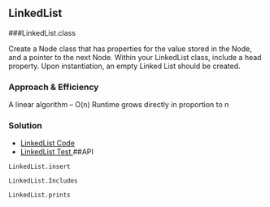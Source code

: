 ## LinkedList
  ###LinkedList.class
  <!-- Description of the challenge -->
  Create a Node class that has properties for the value stored in the Node, and a pointer to the next Node.
  Within your LinkedList class, include a head property. Upon instantiation, an empty Linked List should be created.
  ### Approach & Efficiency
  <!-- What approach did you take? Why? What is the Big O space/time for this approach? -->
  
 
  A linear algorithm – O(n) Runtime grows directly in proportion to n
  
  ### Solution 
  - [LinkedList Code](../../src/main/java/linkedList/LinkedList.java)
  - [LinkedList Test ](../../src/main/java/linkedList/LinkedListTest.java)
  ##API
  ```
  LinkedList.insert 
  ```
  ```
  LinkedList.Includes
   ```
  ```
  LinkedList.prints
  ```
 